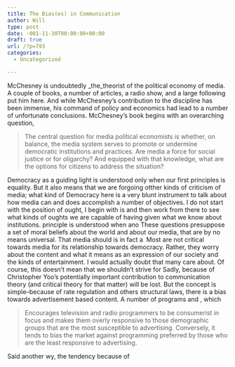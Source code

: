```yaml
---
title: The Bias(es) in Communication
author: Will
type: post
date: -001-11-30T00:00:00+00:00
draft: true
url: /?p=793
categories:
  - Uncategorized

---
```

McChesney is undoubtedly _the_theorist of the political economy of media. A couple of books, a number of articles, a radio show, and a large following put him here. And while McChesney&#8217;s contribution to the discipline has been immense, his command of policy and economics had lead to a number of unfortunate conclusions. McChesney&#8217;s book begins with an overarching question,

> The central question for media political economists is whether, on balance, the media system serves to promote or undermine democratic institutions and practices. Are media a force for social justice or for oligarchy? And equipped with that knowledge, what are the options for citizens to address the situation?

Democracy as a guiding light is understood only when our first principles is equality. But it also means that we are forgoing otther kinds of criticism of media; what kind of Democracy here is a very blunt instrument to talk about how media can and does accomplish a number of objectives. I do not start with the position of ought, I begin with is and then work from there to see what kinds of oughts we are capable of having given what we know about institutions. principle is understood when ano These questions presuppose a set of moral beliefs about the world and about our media, that are by no means universal. That media should is in fact a  Most are not critical towards media for its relationship towards democracy. Rather, they worry about the content and what it means as an expression of our society and the kinds of entertainment. I would actually doubt that many care about. Of course, this doesn&#8217;t mean that we shouldn&#8217;t strive for Sadly, because of Christopher Yoo&#8217;s potentially important contribution to communication theory (and critical theory for that matter) will be lost. But the concept is simple&#8211;because of rate regulation and others structural laws, there is a bias towards advertisement based content. A number of programs and , which

> Encourages television and radio programmers to be consumerist in focus and makes them overly responsive to those demographic groups that are the most susceptible to advertising. Conversely, it tends to bias the market against programming preferred by those who are the least responsive to advertising.

Said another wy, the tendency because of
